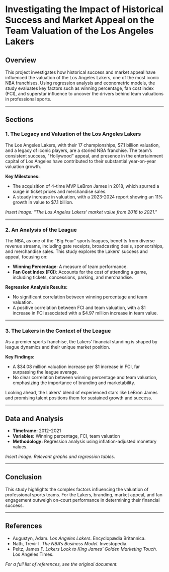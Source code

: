 # Investigating the Impact of Historical Success and Market Appeal on the Team Valuation of the Los Angeles Lakers

## Overview

This project investigates how historical success and market appeal have influenced the valuation of the Los Angeles Lakers, one of the most iconic NBA franchises. Using regression analysis and econometric models, the study evaluates key factors such as winning percentage, fan cost index (FCI), and superstar influence to uncover the drivers behind team valuations in professional sports.

---

## Sections

### 1. The Legacy and Valuation of the Los Angeles Lakers

The Los Angeles Lakers, with their 17 championships, $7.1 billion valuation, and a legacy of iconic players, are a storied NBA franchise. The team’s consistent success, "Hollywood" appeal, and presence in the entertainment capital of Los Angeles have contributed to their substantial year-on-year valuation growth.

**Key Milestones:**
- The acquisition of 4-time MVP LeBron James in 2018, which spurred a surge in ticket prices and merchandise sales.
- A steady increase in valuation, with a 2023-2024 report showing an 11% growth in value to $7.1 billion.

*Insert image: "The Los Angeles Lakers’ market value from 2016 to 2021."*

---

### 2. An Analysis of the League

The NBA, as one of the "Big Four" sports leagues, benefits from diverse revenue streams, including gate receipts, broadcasting deals, sponsorships, and merchandise sales. This study explores the Lakers’ success and appeal, focusing on:

- **Winning Percentage**: A measure of team performance.
- **Fan Cost Index (FCI)**: Accounts for the cost of attending a game, including tickets, concessions, parking, and merchandise.

**Regression Analysis Results:**
- No significant correlation between winning percentage and team valuation.
- A positive correlation between FCI and team valuation, with a $1 increase in FCI associated with a $4.97 million increase in team value.

---

### 3. The Lakers in the Context of the League

As a premier sports franchise, the Lakers’ financial standing is shaped by league dynamics and their unique market position.

**Key Findings:**
- A $34.08 million valuation increase per $1 increase in FCI, far surpassing the league average.
- No clear correlation between winning percentage and team valuation, emphasizing the importance of branding and marketability.

Looking ahead, the Lakers' blend of experienced stars like LeBron James and promising talent positions them for sustained growth and success.

---

## Data and Analysis

- **Timeframe:** 2012–2021
- **Variables:** Winning percentage, FCI, team valuation
- **Methodology:** Regression analysis using inflation-adjusted monetary values.

*Insert image: Relevant graphs and regression tables.*

---

## Conclusion

This study highlights the complex factors influencing the valuation of professional sports teams. For the Lakers, branding, market appeal, and fan engagement outweigh on-court performance in determining their financial success.

---

## References

- Augustyn, Adam. *Los Angeles Lakers.* Encyclopædia Britannica.
- Nath, Trevir I. *The NBA’s Business Model.* Investopedia.
- Peltz, James F. *Lakers Look to King James’ Golden Marketing Touch.* Los Angeles Times.

*For a full list of references, see the original document.*
